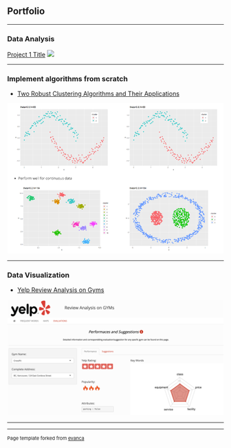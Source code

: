 ## Portfolio

---

### Data Analysis

[Project 1 Title](/mdfiles/BIRCH.html)
<img src="images/dummy_thumbnail.jpg?raw=true"/>

---


### Implement algorithms from scratch

- [Two Robust Clustering Algorithms and Their Applications](/pdf/BIRCH.pdf)
<img src="images/6.png?raw=true"/>

---

### Data Visualization
- [Yelp Review Analysis on Gyms](https://sliu736.shinyapps.io/STAT628_module3/)
<img src="images/7.png?raw=true"/>

---




---
<p style="font-size:11px">Page template forked from <a href="https://github.com/evanca/quick-portfolio">evanca</a></p>
<!-- Remove above link if you don't want to attibute -->
